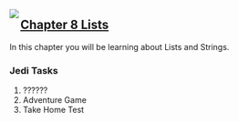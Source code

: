 <img align="left" src="http://hermonswebsites.com/Classes/CS/python.png"><H2><a href="https://sites.google.com/urbandaleschools.com/pythonjedi/8-lists" target="_blank">Chapter 8 Lists</a></H2>

In this chapter you will be learning about Lists and Strings. 


<h3>Jedi Tasks</h3>
<ol>
  <li>??????</li>
  <li>Adventure Game</li>
  <li>Take Home Test</li>
  </ol>
